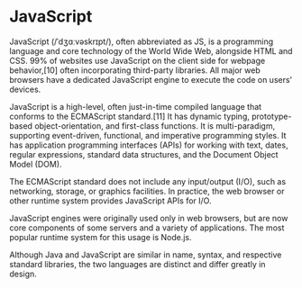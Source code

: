 
JavaScript
==========


JavaScript (/ˈdʒɑːvəskrɪpt/), often abbreviated as JS, is a programming language and core technology of the World Wide Web, alongside HTML and CSS. 99% of websites use JavaScript on the client side for webpage behavior,[10] often incorporating third-party libraries. All major web browsers have a dedicated JavaScript engine to execute the code on users' devices.


JavaScript is a high-level, often just-in-time compiled language that conforms to the ECMAScript standard.[11] It has dynamic typing, prototype-based object-orientation, and first-class functions. It is multi-paradigm, supporting event-driven, functional, and imperative programming styles. It has application programming interfaces (APIs) for working with text, dates, regular expressions, standard data structures, and the Document Object Model (DOM).


The ECMAScript standard does not include any input/output (I/O), such as networking, storage, or graphics facilities. In practice, the web browser or other runtime system provides JavaScript APIs for I/O.


JavaScript engines were originally used only in web browsers, but are now core components of some servers and a variety of applications. The most popular runtime system for this usage is Node.js.


Although Java and JavaScript are similar in name, syntax, and respective standard libraries, the two languages are distinct and differ greatly in design.
